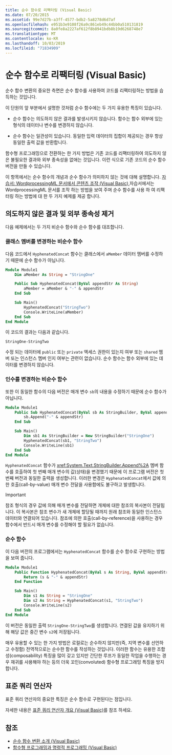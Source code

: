 ```yaml
---
title: 순수 함수로 리팩터링 (Visual Basic)
ms.date: 07/20/2015
ms.assetid: 99e7d27b-a3ff-4577-bdb2-5a8278d6d7af
ms.openlocfilehash: e951b3e9108f26a9c861eb49c44bb0a510131819
ms.sourcegitcommit: 8a0fe8a2227af612f8b8941bdb8b19d6268748e7
ms.translationtype: MT
ms.contentlocale: ko-KR
ms.lasthandoff: 10/03/2019
ms.locfileid: "71834909"
---
```

# <a name="refactoring-into-pure-functions-visual-basic"></a>순수 함수로 리팩터링 (Visual Basic)

순수 함수 변환의 중요한 측면은 순수 함수를 사용하여 코드를 리팩터링하는 방법을 습득하는 것입니다.

이 단원의 앞 부분에서 설명한 것처럼 순수 함수에는 두 가지 유용한 특징이 있습니다.

- 순수 함수는 의도하지 않은 결과를 발생시키지 않습니다. 함수는 함수 외부에 있는 형식의 데이터나 변수를 변경하지 않습니다.

- 순수 함수는 일관성이 있습니다. 동일한 입력 데이터의 집합이 제공되는 경우 항상 동일한 출력 값을 반환합니다.

 함수형 프로그래밍으로 전환하는 한 가지 방법은 기존 코드를 리팩터링하여 의도하지 않은 불필요한 결과와 외부 종속성을 없애는 것입니다. 이런 식으로 기존 코드의 순수 함수 버전을 만들 수 있습니다.

이 항목에서는 순수 함수의 개념과 순수 함수가 의미하지 않는 것에 대해 설명합니다. [자습서: WordprocessingML 문서에서 콘텐츠 조작 (Visual Basic) ](../../../../visual-basic/programming-guide/concepts/linq/tutorial-manipulating-content-in-a-wordprocessingml-document.md) 자습서에서는 WordprocessingML 문서를 조작 하는 방법을 보여 주며 순수 함수를 사용 하 여 리팩터링 하는 방법에 대 한 두 가지 예제를 제공 합니다.

## <a name="eliminating-side-effects-and-external-dependencies"></a>의도하지 않은 결과 및 외부 종속성 제거

다음 예제에서는 두 가지 비순수 함수와 순수 함수를 대조합니다.

### <a name="non-pure-function-that-changes-a-class-member"></a>클래스 멤버를 변경하는 비순수 함수

다음 코드에서 `HyphenatedConcat` 함수는 클래스에서 `aMember` 데이터 멤버를 수정하기 때문에 순수 함수가 아닙니다.

```vb
Module Module1
    Dim aMember As String = "StringOne"

    Public Sub HyphenatedConcat(ByVal appendStr As String)
        aMember = aMember & "-" & appendStr
    End Sub

    Sub Main()
        HyphenatedConcat("StringTwo")
        Console.WriteLine(aMember)
    End Sub
End Module
```

이 코드의 결과는 다음과 같습니다.

```console
StringOne-StringTwo
```

수정 되는 데이터에 `public` 또는 `private` 액세스 권한이 있는지 여부 또는 `shared` 멤버 또는 인스턴스 멤버 인지 여부는 관련이 없습니다. 순수 함수는 함수 외부에 있는 데이터를 변경하지 않습니다.

### <a name="non-pure-function-that-changes-an-argument"></a>인수를 변경하는 비순수 함수

또한 이 동일한 함수의 다음 버전은 매개 변수 `sb`의 내용을 수정하기 때문에 순수 함수가 아닙니다.

```vb
Module Module1
    Public Sub HyphenatedConcat(ByVal sb As StringBuilder, ByVal appendStr As String)
        sb.Append("-" & appendStr)
    End Sub

    Sub Main()
        Dim sb1 As StringBuilder = New StringBuilder("StringOne")
        HyphenatedConcat(sb1, "StringTwo")
        Console.WriteLine(sb1)
    End Sub
End Module
```

`HyphenatedConcat` 함수가 <xref:System.Text.StringBuilder.Append%2A> 멤버 함수를 호출하여 첫 번째 매개 변수의 값(상태)을 변경했기 때문에 이 프로그램 버전은 첫 번째 버전과 동일한 출력을 생성합니다. 이러한 변경은 `HyphenatedConcat`에서 값에 의한 호출(call-by-value) 매개 변수 전달을 사용함에도 불구하고 발생합니다.

> [!IMPORTANT]
> 참조 형식의 경우 값에 의해 매개 변수를 전달하면 개체에 대한 참조의 복사본이 전달됩니다. 이 복사본은 참조 변수가 새 개체에 할당될 때까지 원래 참조와 동일한 인스턴스 데이터와 연결되어 있습니다. 참조에 의한 호출(call-by-reference)을 사용하는 경우 함수에서 반드시 매개 변수를 수정해야 할 필요가 없습니다.

### <a name="pure-function"></a>순수 함수

이 다음 버전의 프로그램에서는 `HyphenatedConcat` 함수를 순수 함수로 구현하는 방법을 보여 줍니다.

```vb
Module Module1
    Public Function HyphenatedConcat(ByVal s As String, ByVal appendStr As String) As String
        Return (s & "-" & appendStr)
    End Function

    Sub Main()
        Dim s1 As String = "StringOne"
        Dim s2 As String = HyphenatedConcat(s1, "StringTwo")
        Console.WriteLine(s2)
    End Sub
End Module
```

이 버전은 동일한 출력 `StringOne-StringTwo`를 생성합니다. 연결된 값을 유지하기 위해 해당 값은 중간 변수 `s2`에 저장됩니다.

매우 유용할 수 있는 한 가지 방법은 로컬로는 순수하지 않지만(즉, 지역 변수를 선언하고 수정함) 전역적으로는 순수한 함수를 작성하는 것입니다. 이러한 함수는 유용한 조합성(composability) 특징을 많이 갖고 있지만 간단한 루프가 동일한 작업을 수행하는 경우 재귀를 사용해야 하는 등의 더욱 꼬인(convoluted) 함수형 프로그래밍 특징을 방지합니다.

## <a name="standard-query-operators"></a>표준 쿼리 연산자

표준 쿼리 연산자의 중요한 특징은 순수 함수로 구현된다는 점입니다.

자세한 내용은 [표준 쿼리 연산자 개요 (Visual Basic)](../../../../visual-basic/programming-guide/concepts/linq/standard-query-operators-overview.md)를 참조 하세요.

## <a name="see-also"></a>참조

- [순수 함수 변환 소개 (Visual Basic)](../../../../visual-basic/programming-guide/concepts/linq/introduction-to-pure-functional-transformations.md)
- [함수형 프로그래밍과 명령적 프로그래밍 (Visual Basic) ](../../../../visual-basic/programming-guide/concepts/linq/functional-programming-vs-imperative-programming.md)
